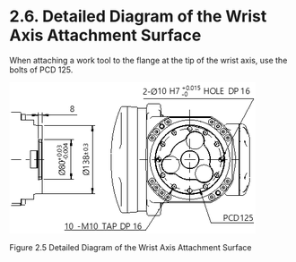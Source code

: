﻿# 2.6. Detailed Diagram of the Wrist Axis Attachment Surface


When attaching a work tool to the flange at the tip of the wrist axis, use the bolts of PCD 125. 


![](../_assets/그림_2.5_손목축_취부면_상세도.png)

Figure 2.5 Detailed Diagram of the Wrist Axis Attachment Surface

